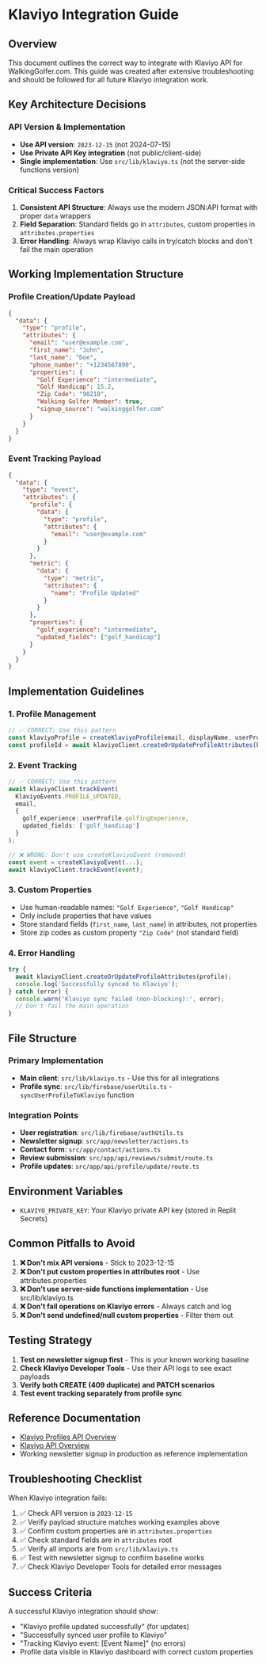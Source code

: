 # Klaviyo Integration Guide

## Overview

This document outlines the correct way to integrate with Klaviyo API for WalkingGolfer.com. This guide was created after extensive troubleshooting and should be followed for all future Klaviyo integration work.

## Key Architecture Decisions

### API Version & Implementation
- **Use API version**: `2023-12-15` (not 2024-07-15)
- **Use Private API Key integration** (not public/client-side)
- **Single implementation**: Use `src/lib/klaviyo.ts` (not the server-side functions version)

### Critical Success Factors

1. **Consistent API Structure**: Always use the modern JSON:API format with proper `data` wrappers
2. **Field Separation**: Standard fields go in `attributes`, custom properties in `attributes.properties`
3. **Error Handling**: Always wrap Klaviyo calls in try/catch blocks and don't fail the main operation

## Working Implementation Structure

### Profile Creation/Update Payload
```json
{
  "data": {
    "type": "profile",
    "attributes": {
      "email": "user@example.com",
      "first_name": "John",
      "last_name": "Doe", 
      "phone_number": "+1234567890",
      "properties": {
        "Golf Experience": "intermediate",
        "Golf Handicap": 15.2,
        "Zip Code": "90210",
        "Walking Golfer Member": true,
        "signup_source": "walkinggolfer.com"
      }
    }
  }
}
```

### Event Tracking Payload
```json
{
  "data": {
    "type": "event",
    "attributes": {
      "profile": {
        "data": {
          "type": "profile",
          "attributes": {
            "email": "user@example.com"
          }
        }
      },
      "metric": {
        "data": {
          "type": "metric",
          "attributes": {
            "name": "Profile Updated"
          }
        }
      },
      "properties": {
        "golf_experience": "intermediate",
        "updated_fields": ["golf_handicap"]
      }
    }
  }
}
```

## Implementation Guidelines

### 1. Profile Management
```typescript
// ✅ CORRECT: Use this pattern
const klaviyoProfile = createKlaviyoProfile(email, displayName, userProfile);
const profileId = await klaviyoClient.createOrUpdateProfileAttributes(klaviyoProfile);
```

### 2. Event Tracking
```typescript
// ✅ CORRECT: Use this pattern
await klaviyoClient.trackEvent(
  KlaviyoEvents.PROFILE_UPDATED,
  email,
  {
    golf_experience: userProfile.golfingExperience,
    updated_fields: ['golf_handicap']
  }
);

// ❌ WRONG: Don't use createKlaviyoEvent (removed)
const event = createKlaviyoEvent(...);
await klaviyoClient.trackEvent(event);
```

### 3. Custom Properties
- Use human-readable names: `"Golf Experience"`, `"Golf Handicap"`
- Only include properties that have values
- Store standard fields (`first_name`, `last_name`) in attributes, not properties
- Store zip codes as custom property `"Zip Code"` (not standard field)

### 4. Error Handling
```typescript
try {
  await klaviyoClient.createOrUpdateProfileAttributes(profile);
  console.log('Successfully synced to Klaviyo');
} catch (error) {
  console.warn('Klaviyo sync failed (non-blocking):', error);
  // Don't fail the main operation
}
```

## File Structure

### Primary Implementation
- **Main client**: `src/lib/klaviyo.ts` - Use this for all integrations
- **Profile sync**: `src/lib/firebase/userUtils.ts` - `syncUserProfileToKlaviyo` function

### Integration Points
- **User registration**: `src/lib/firebase/authUtils.ts`
- **Newsletter signup**: `src/app/newsletter/actions.ts`
- **Contact form**: `src/app/contact/actions.ts`
- **Review submission**: `src/app/api/reviews/submit/route.ts`
- **Profile updates**: `src/app/api/profile/update/route.ts`

## Environment Variables
- `KLAVIYO_PRIVATE_KEY`: Your Klaviyo private API key (stored in Replit Secrets)

## Common Pitfalls to Avoid

1. **❌ Don't mix API versions** - Stick to 2023-12-15
2. **❌ Don't put custom properties in attributes root** - Use attributes.properties
3. **❌ Don't use server-side functions implementation** - Use src/lib/klaviyo.ts
4. **❌ Don't fail operations on Klaviyo errors** - Always catch and log
5. **❌ Don't send undefined/null custom properties** - Filter them out

## Testing Strategy

1. **Test on newsletter signup first** - This is your known working baseline
2. **Check Klaviyo Developer Tools** - Use their API logs to see exact payloads
3. **Verify both CREATE (409 duplicate) and PATCH scenarios**
4. **Test event tracking separately from profile sync**

## Reference Documentation

- [Klaviyo Profiles API Overview](https://developers.klaviyo.com/en/reference/profiles_api_overview)
- [Klaviyo API Overview](https://developers.klaviyo.com/en/reference/api_overview)
- Working newsletter signup in production as reference implementation

## Troubleshooting Checklist

When Klaviyo integration fails:

1. ✅ Check API version is `2023-12-15`
2. ✅ Verify payload structure matches working examples above
3. ✅ Confirm custom properties are in `attributes.properties`
4. ✅ Check standard fields are in `attributes` root
5. ✅ Verify all imports are from `src/lib/klaviyo.ts`
6. ✅ Test with newsletter signup to confirm baseline works
7. ✅ Check Klaviyo Developer Tools for detailed error messages

## Success Criteria

A successful Klaviyo integration should show:
- "Klaviyo profile updated successfully" (for updates)
- "Successfully synced user profile to Klaviyo"
- "Tracking Klaviyo event: [Event Name]" (no errors)
- Profile data visible in Klaviyo dashboard with correct custom properties 